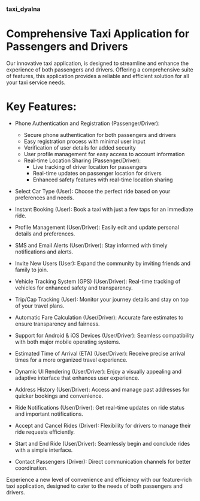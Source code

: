 ### taxi_dyalna

Comprehensive Taxi Application for Passengers and Drivers
==============================================

Our innovative taxi application,  is designed to streamline and enhance the experience of both passengers and drivers. Offering a comprehensive suite of features, this application provides a reliable and efficient solution for all your taxi service needs.

# Key Features:
 
   - Phone Authentication and Registration (Passenger/Driver): 
      -  Secure phone authentication for both passengers and drivers
      -  Easy registration process with minimal user input
      -  Verification of user details for added security
      -  User profile management for easy access to account information
      -  Real-time Location Sharing (Passenger/Driver):
         -  Live tracking of driver location for passengers
         -  Real-time updates on passenger location for drivers
         -  Enhanced safety features with real-time location sharing



   - Select Car Type (User):
     Choose the perfect ride based on your preferences and needs.

   - Instant Booking (User):
     Book a taxi with just a few taps for an immediate ride.

   - Profile Management (User/Driver):
     Easily edit and update personal details and preferences.

   - SMS and Email Alerts (User/Driver):
     Stay informed with timely notifications and alerts.

   - Invite New Users (User):
     Expand the community by inviting friends and family to join.

   - Vehicle Tracking System (GPS) (User/Driver):
     Real-time tracking of vehicles for enhanced safety and transparency.

   - Trip/Cap Tracking (User):
     Monitor your journey details and stay on top of your travel plans.

   - Automatic Fare Calculation (User/Driver):
     Accurate fare estimates to ensure transparency and fairness.

   - Support for Android & iOS Devices (User/Driver):
     Seamless compatibility with both major mobile operating systems.

   - Estimated Time of Arrival (ETA) (User/Driver):
     Receive precise arrival times for a more organized travel experience.

   - Dynamic UI Rendering (User/Driver):
     Enjoy a visually appealing and adaptive interface that enhances user experience.

   - Address History (User/Driver):
     Access and manage past addresses for quicker bookings and convenience.

   - Ride Notifications (User/Driver):
     Get real-time updates on ride status and important notifications.

   - Accept and Cancel Rides (Driver):
     Flexibility for drivers to manage their ride requests efficiently.

   - Start and End Ride (User/Driver):
     Seamlessly begin and conclude rides with a simple interface.

   - Contact Passengers (Driver):
     Direct communication channels for better coordination.

Experience a new level of convenience and efficiency with our feature-rich taxi application, designed to cater to the needs of both passengers and drivers.
